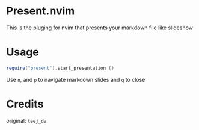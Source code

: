 # Present.nvim

This is the pluging for nvim that presents your markdown file like slideshow

# Usage

```lua
require("present").start_presentation {}
```

Use `n`, and `p` to navigate markdown slides and `q` to close

# Credits

original: `teej_dv`


